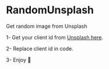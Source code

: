 # RandomUnsplash
Get random image from Unsplash


1- Get your client id from [Unsplash here](https://unsplash.com/developers).

2- Replace client id in code.

3- Enjoy 🙂
